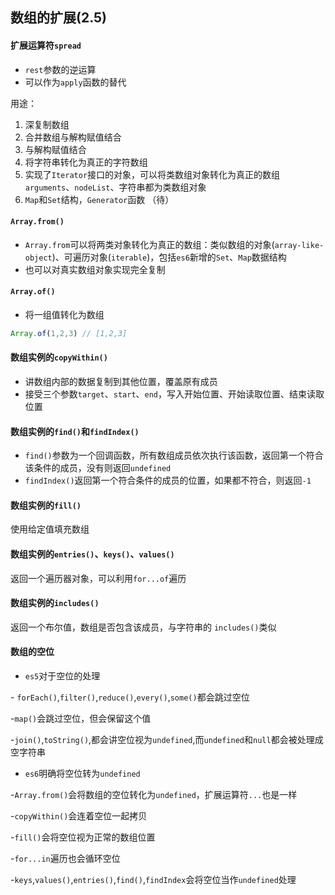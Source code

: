 ## 数组的扩展(2.5)

#### 扩展运算符`spread`
* `rest`参数的逆运算
* 可以作为`apply`函数的替代

用途：

1. 深复制数组
2. 合并数组与解构赋值结合
3. 与解构赋值结合
4. 将字符串转化为真正的字符数组
5. 实现了`Iterator`接口的对象，可以将类数组对象转化为真正的数组`arguments`、`nodeList`、字符串都为类数组对象
6. `Map`和`Set`结构，`Generator`函数	（待）

#### `Array.from()`
* `Array.from`可以将两类对象转化为真正的数组：类似数组的对象(`array-like-object`)、可遍历对象(`iterable`)，包括`es6`新增的`Set`、`Map`数据结构
* 也可以对真实数组对象实现完全复制

#### `Array.of()`
* 将一组值转化为数组


```javascript
Array.of(1,2,3)	// [1,2,3]
```

#### 数组实例的`copyWithin()`
* 讲数组内部的数据复制到其他位置，覆盖原有成员
* 接受三个参数`target`、`start`、`end`，写入开始位置、开始读取位置、结束读取位置

#### 数组实例的`find()`和`findIndex()`
* `find()`参数为一个回调函数，所有数组成员依次执行该函数，返回第一个符合该条件的成员，没有则返回`undefined`
* `findIndex()`返回第一个符合条件的成员的位置，如果都不符合，则返回`-1`

#### 数组实例的`fill()`
使用给定值填充数组

#### 数组实例的`entries()`、`keys()`、`values()`
返回一个遍历器对象，可以利用`for...of`遍历

#### 数组实例的`includes()`
返回一个布尔值，数组是否包含该成员，与字符串的 `includes()`类似

#### 数组的空位
* `es5`对于空位的处理

\- `forEach()`,`filter()`,`reduce()`,`every()`,`some()`都会跳过空位

\-`map()`会跳过空位，但会保留这个值

\-`join()`,`toString()`,都会讲空位视为`undefined`,而`undefined`和`null`都会被处理成空字符串

* `es6`明确将空位转为`undefined`

\-`Array.from()`会将数组的空位转化为`undefined`，扩展运算符`...`也是一样

\-`copyWithin()`会连着空位一起拷贝

\-`fill()`会将空位视为正常的数组位置

\-`for...in`遍历也会循环空位

\-`keys`,`values()`,`entries()`,`find()`,`findIndex`会将空位当作`undefined`处理